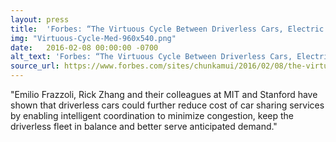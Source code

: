 ```yaml
---
layout: press
title:  'Forbes: “The Virtuous Cycle Between Driverless Cars, Electric Vehicles And Car-Sharing Services”'
img: "Virtuous-Cycle-Med-960x540.png"
date:   2016-02-08 00:00:00 -0700
alt_text: 'Forbes: “The Virtuous Cycle Between Driverless Cars, Electric Vehicles And Car-Sharing Services”'
source_url: https://www.forbes.com/sites/chunkamui/2016/02/08/the-virtuous-cycle-between-driverless-cars-electric-vehicles-and-car-sharing-services/#3cb9dd767143
---
```


"Emilio Frazzoli, Rick Zhang and their colleagues at MIT and Stanford have shown that driverless cars could further reduce cost of car sharing services by enabling intelligent coordination to minimize congestion, keep the driverless fleet in balance and better serve anticipated demand."